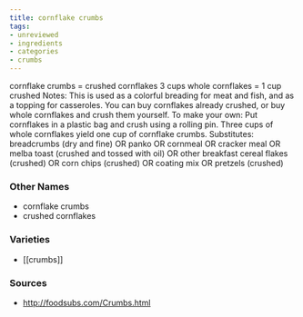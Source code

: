 ```yaml
---
title: cornflake crumbs
tags:
- unreviewed
- ingredients
- categories
- crumbs
---
```

cornflake crumbs = crushed cornflakes 3 cups whole cornflakes = 1 cup crushed Notes: This is used as a colorful breading for meat and fish, and as a topping for casseroles. You can buy cornflakes already crushed, or buy whole cornflakes and crush them yourself. To make your own: Put cornflakes in a plastic bag and crush using a rolling pin. Three cups of whole cornflakes yield one cup of cornflake crumbs. Substitutes: breadcrumbs (dry and fine) OR panko OR cornmeal OR cracker meal OR melba toast (crushed and tossed with oil) OR other breakfast cereal flakes (crushed) OR corn chips (crushed) OR coating mix OR pretzels (crushed)

### Other Names

* cornflake crumbs
* crushed cornflakes

### Varieties

* [[crumbs]]

### Sources
* http://foodsubs.com/Crumbs.html
